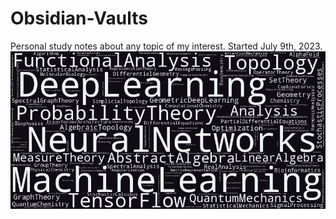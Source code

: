 # Obsidian-Vaults
Personal study notes about any topic of my interest.
Started July 9th, 2023.
![Word Cloud](word_cloud\wordcloud.png)